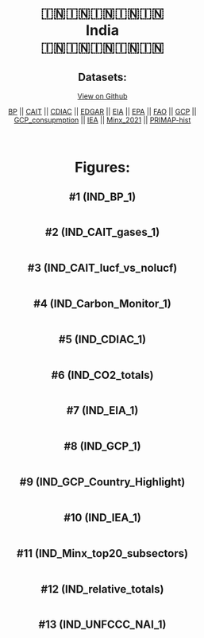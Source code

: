 
<center>
<h1 align="center">
🇮🇳🇮🇳🇮🇳🇮🇳🇮🇳
<br>
India
<br>
🇮🇳🇮🇳🇮🇳🇮🇳🇮🇳
</h1>
<h2>Datasets:</h2>
<p><a href="https://github.com/dquintani/GreenhouseData/tree/master/country_data/IND_India/data">View on Github</a>
<br></p><p><a href="data/IND_BP.csv">BP</a> || <a href="data/IND_CAIT.csv">CAIT</a> || <a href="data/IND_CDIAC.csv">CDIAC</a> || <a href="data/IND_EDGAR.csv">EDGAR</a> || <a href="data/IND_EIA.csv">EIA</a> || <a href="data/IND_EPA.csv">EPA</a> || <a href="data/IND_FAO.csv">FAO</a> || <a href="data/IND_GCP.csv">GCP</a> || <a href="data/IND_GCP_consupmption.csv">GCP_consupmption</a> || <a href="data/IND_IEA.csv">IEA</a> || <a href="data/IND_Minx_2021.csv">Minx_2021</a> || <a href="data/IND_PRIMAP-hist.csv">PRIMAP-hist</a></p><p><br></p>
<h1>Figures:</h1><h2>#1 (IND_BP_1)</h2>
<p><img alt="" src="figures/IND_BP_1.png" /></p><h2>#2 (IND_CAIT_gases_1)</h2>
<p><img alt="" src="figures/IND_CAIT_gases_1.png" /></p><h2>#3 (IND_CAIT_lucf_vs_nolucf)</h2>
<p><img alt="" src="figures/IND_CAIT_lucf_vs_nolucf.png" /></p><h2>#4 (IND_Carbon_Monitor_1)</h2>
<p><img alt="" src="figures/IND_Carbon_Monitor_1.png" /></p><h2>#5 (IND_CDIAC_1)</h2>
<p><img alt="" src="figures/IND_CDIAC_1.png" /></p><h2>#6 (IND_CO2_totals)</h2>
<p><img alt="" src="figures/IND_CO2_totals.png" /></p><h2>#7 (IND_EIA_1)</h2>
<p><img alt="" src="figures/IND_EIA_1.png" /></p><h2>#8 (IND_GCP_1)</h2>
<p><img alt="" src="figures/IND_GCP_1.png" /></p><h2>#9 (IND_GCP_Country_Highlight)</h2>
<p><img alt="" src="figures/IND_GCP_Country_Highlight.png" /></p><h2>#10 (IND_IEA_1)</h2>
<p><img alt="" src="figures/IND_IEA_1.png" /></p><h2>#11 (IND_Minx_top20_subsectors)</h2>
<p><img alt="" src="figures/IND_Minx_top20_subsectors.png" /></p><h2>#12 (IND_relative_totals)</h2>
<p><img alt="" src="figures/IND_relative_totals.png" /></p><h2>#13 (IND_UNFCCC_NAI_1)</h2>
<p><img alt="" src="figures/IND_UNFCCC_NAI_1.png" /></p>